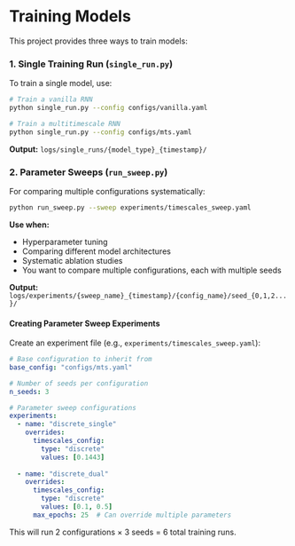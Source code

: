 # Training Models

This project provides three ways to train models:

### 1. Single Training Run (`single_run.py`)

To train a single model, use:

```bash
# Train a vanilla RNN
python single_run.py --config configs/vanilla.yaml

# Train a multitimescale RNN  
python single_run.py --config configs/mts.yaml
```

**Output:** `logs/single_runs/{model_type}_{timestamp}/`


### 2. Parameter Sweeps (`run_sweep.py`)

For comparing multiple configurations systematically:

```bash
python run_sweep.py --sweep experiments/timescales_sweep.yaml
```

**Use when:**
- Hyperparameter tuning
- Comparing different model architectures
- Systematic ablation studies
- You want to compare multiple configurations, each with multiple seeds

**Output:** `logs/experiments/{sweep_name}_{timestamp}/{config_name}/seed_{0,1,2...}/`

#### Creating Parameter Sweep Experiments

Create an experiment file (e.g., `experiments/timescales_sweep.yaml`):

```yaml
# Base configuration to inherit from
base_config: "configs/mts.yaml"

# Number of seeds per configuration
n_seeds: 3

# Parameter sweep configurations
experiments:
  - name: "discrete_single"
    overrides:
      timescales_config:
        type: "discrete"
        values: [0.1443]
  
  - name: "discrete_dual" 
    overrides:
      timescales_config:
        type: "discrete"
        values: [0.1, 0.5]
      max_epochs: 25  # Can override multiple parameters
```

This will run 2 configurations × 3 seeds = 6 total training runs.